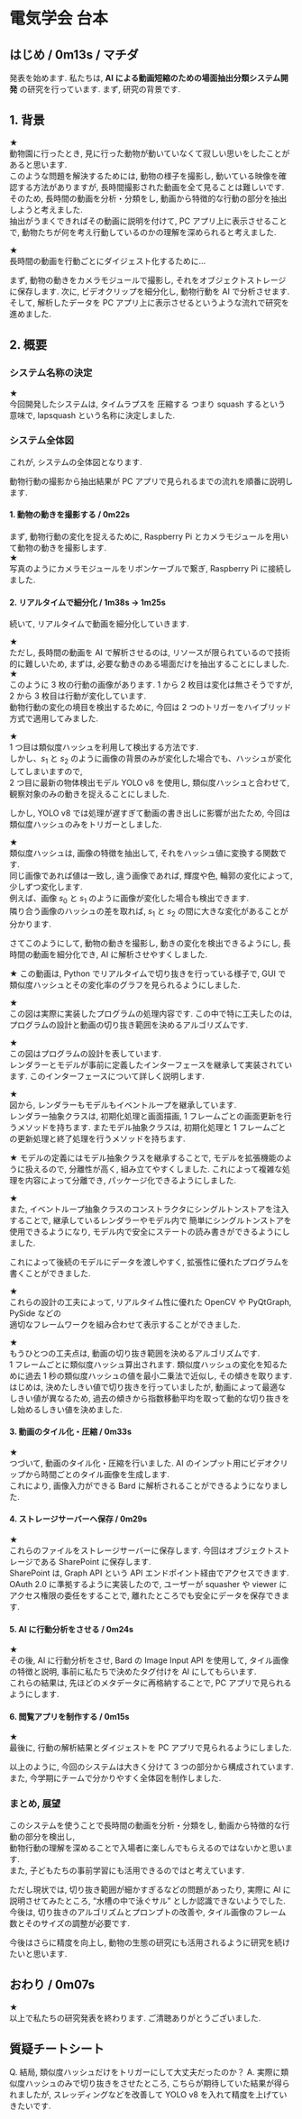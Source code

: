 # 電気学会 台本

## はじめ / 0m13s / マチダ

発表を始めます.
私たちは, **AI による動画短縮のための場面抽出分類システム開発** の研究を行っています.
まず, 研究の背景です.

## 1. 背景

★  
動物園に行ったとき, 見に行った動物が動いていなくて寂しい思いをしたことがあると思います.  
このような問題を解決するためには, 動物の様子を撮影し, 動いている映像を確認する方法がありますが, 長時間撮影された動画を全て見ることは難しいです.  
そのため, 長時間の動画を分析・分類をし, 動画から特徴的な行動の部分を抽出しようと考えました.  
抽出がうまくできればその動画に説明を付けて, PC アプリ上に表示させることで, 動物たちが何を考え行動しているのかの理解を深められると考えました.

★  
長時間の動画を行動ごとにダイジェスト化するために…

まず, 動物の動きをカメラモジュールで撮影し, それをオブジェクトストレージに保存します.
次に, ビデオクリップを細分化し, 動物行動を AI で分析させます.  
そして, 解析したデータを PC アプリ上に表示させるというような流れで研究を進めました.

## 2. 概要

### システム名称の決定

★  
今回開発したシステムは, タイムラプスを 圧縮する つまり squash するという意味で, lapsquash という名称に決定しました.

### システム全体図

これが, システムの全体図となります.

<!-- TODO: over_all.svg から吹き出しのテキストを取ってくる (手打ち) -->

動物行動の撮影から抽出結果が PC アプリで見られるまでの流れを順番に説明します.

#### 1. 動物の動きを撮影する / 0m22s

まず, 動物行動の変化を捉えるために, Raspberry Pi とカメラモジュールを用いて動物の動きを撮影します.  
★  
写真のようにカメラモジュールをリボンケーブルで繋ぎ, Raspberry Pi に接続しました.

<!-- このようにして動物の行動は撮影できそうですが, 解析させる上では複数の問題があります. -->

#### 2. リアルタイムで細分化 / 1m38s -> 1m25s

続いて, リアルタイムで動画を細分化していきます.

★  
ただし, 長時間の動画を AI で解析させるのは, リソースが限られているので技術的に難しいため, まずは, 必要な動きのある場面だけを抽出することにしました.
★  
このように 3 枚の行動の画像があります. 1 から 2 枚目は変化は無さそうですが, 2 から 3 枚目は行動が変化しています.  
動物行動の変化の境目を検出するために, 今回は 2 つのトリガーをハイブリッド方式で適用してみました.

★  
1 つ目は類似度ハッシュを利用して検出する方法です.  
しかし、$s_1$ と $s_2$ のように画像の背景のみが変化した場合でも、ハッシュが変化してしまいますので,  
2 つ目に最新の物体検出モデル YOLO v8 を使用し, 類似度ハッシュと合わせて, 観察対象のみの動きを捉えることにしました.

しかし, YOLO v8 では処理が遅すぎて動画の書き出しに影響が出たため, 今回は類似度ハッシュのみをトリガーとしました.

★  
類似度ハッシュは, 画像の特徴を抽出して, それをハッシュ値に変換する関数です.  
同じ画像であれば値は一致し, 違う画像であれば, 輝度や色, 輪郭の変化によって, 少しずつ変化します.  
例えば、画像 $s_0$ と $s_1$ のように画像が変化した場合も検出できます.  
隣り合う画像のハッシュの差を取れば, $s_1$ と $s_2$ の間に大きな変化があることが分かります.

さてこのようにして, 動物の動きを撮影し, 動きの変化を検出できるようにし, 長時間の動画を細分化でき, AI に解析させやすくしました.

★
この動画は, Python でリアルタイムで切り抜きを行っている様子で, GUI で類似度ハッシュとその変化率のグラフを見られるようにしました.

★  
この図は実際に実装したプログラムの処理内容です.
この中で特に工夫したのは, プログラムの設計と動画の切り抜き範囲を決めるアルゴリズムです.

★  
この図はプログラムの設計を表しています.  
レンダラーとモデルが事前に定義したインターフェースを継承して実装されています.
このインターフェースについて詳しく説明します.

★  
図から, レンダラーもモデルもイベントループを継承しています.  
レンダラー抽象クラスは, 初期化処理と画面描画, 1 フレームごとの画面更新を行うメソッドを持ちます.
またモデル抽象クラスは, 初期化処理と 1 フレームごとの更新処理と終了処理を行うメソッドを持ちます.

★
モデルの定義にはモデル抽象クラスを継承することで, モデルを拡張機能のように扱えるので, 分離性が高く, 組み立てやすくしました.
これによって複雑な処理を内容によって分離でき, パッケージ化できるようにしました.

★  
また, イベントループ抽象クラスのコンストラクタにシングルトンストアを注入することで, 継承しているレンダラーやモデル内で
簡単にシングルトンストアを使用できるようになり, モデル内で安全にステートの読み書きができるようにしました.

これによって後続のモデルにデータを渡しやすく, 拡張性に優れたプログラムを書くことができました.

★  
これらの設計の工夫によって, リアルタイム性に優れた OpenCV や PyQtGraph, PySide などの  
適切なフレームワークを組み合わせて表示することができました.

★  
もうひとつの工夫点は, 動画の切り抜き範囲を決めるアルゴリズムです.  
1 フレームごとに類似度ハッシュ算出されます. 類似度ハッシュの変化を知るために過去 1 秒の類似度ハッシュの値を最小二乗法で近似し, その傾きを取ります.
はじめは, 決めたしきい値で切り抜きを行っていましたが, 動画によって最適なしきい値が異なるため, 過去の傾きから指数移動平均を取って動的な切り抜きをし始めるしきい値を決めました.

#### 3. 動画のタイル化・圧縮 / 0m33s

★  
つづいて, 動画のタイル化・圧縮を行いました.
AI のインプット用にビデオクリップから時間ごとのタイル画像を生成します.  
これにより, 画像入力ができる Bard に解析されることができるようになりました.

#### 4. ストレージサーバーへ保存 / 0m29s

★  
これらのファイルをストレージサーバーに保存します. 今回はオブジェクトストレージである SharePoint に保存します.  
SharePoint は, Graph API という API エンドポイント経由でアクセスできます.  
OAuth 2.0 に準拠するように実装したので, ユーザーが squasher や viewer にアクセス権限の委任をすることで, 離れたところでも安全にデータを保存できます.

#### 5. AI に行動分析をさせる / 0m24s

★  
その後, AI に行動分析をさせ, Bard の Image Input API を使用して, タイル画像の特徴と説明, 事前に私たちで決めたタグ付けを AI にしてもらいます.  
これらの結果は, 先ほどのメタデータに再格納することで, PC アプリで見られるようにします.

#### 6. 閲覧アプリを制作する / 0m15s

★  
最後に, 行動の解析結果とダイジェストを PC アプリで見られるようにしました.

<!-- スライドの内容:

  1. 機能:
     - lapsq ファイルから読み込んで (ダイジェスト表示) でクリックしたら該当の動画飛ぶ
     - タグが見れたり秒数が見れたりする
     - UI の工夫点 (ニューモフィズム)
  2. 録画したやつ流す -->

以上のように, 今回のシステムは大きく分けて 3 つの部分から構成されています.  
また, 今学期にチームで分かりやすく全体図を制作しました.

### まとめ, 展望

このシステムを使うことで長時間の動画を分析・分類をし, 動画から特徴的な行動の部分を検出し,  
動物行動の理解を深めることで入場者に楽しんでもらえるのではないかと思います.  
また, 子どもたちの事前学習にも活用できるのではと考えています.

ただし現状では, 切り抜き範囲が細かすぎるなどの問題があったり, 実際に AI に説明させてみたところ, “水槽の中で泳ぐサル” としか認識できないようでした.  
今後は, 切り抜きのアルゴリズムとプロンプトの改善や, タイル画像のフレーム数とそのサイズの調整が必要です.

今後はさらに精度を向上し, 動物の生態の研究にも活用されるように研究を続けたいと思います.

## おわり / 0m07s

★  
以上で私たちの研究発表を終わります. ご清聴ありがとうございました.

## 質疑チートシート

Q. 結局, 類似度ハッシュだけをトリガーにして大丈夫だったのか？
A. 実際に類似度ハッシュのみで切り抜きをさせたところ, こちらが期待していた結果が得られましたが, スレッディングなどを改善して YOLO v8 を入れて精度を上げていきたいです.
